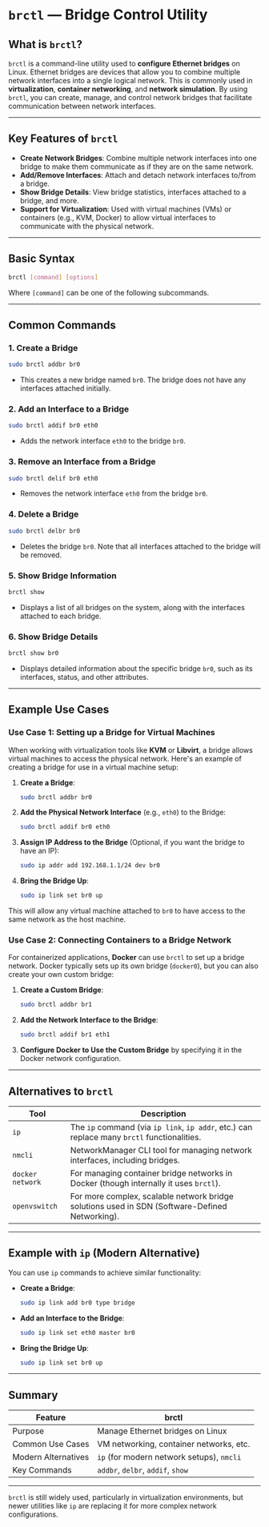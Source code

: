 # `brctl` — Bridge Control Utility

## What is `brctl`?

`brctl` is a command-line utility used to **configure Ethernet bridges** on Linux. Ethernet bridges are devices that allow you to combine multiple network interfaces into a single logical network. This is commonly used in **virtualization**, **container networking**, and **network simulation**. By using `brctl`, you can create, manage, and control network bridges that facilitate communication between network interfaces.

---

## Key Features of `brctl`

- **Create Network Bridges**: Combine multiple network interfaces into one bridge to make them communicate as if they are on the same network.
- **Add/Remove Interfaces**: Attach and detach network interfaces to/from a bridge.
- **Show Bridge Details**: View bridge statistics, interfaces attached to a bridge, and more.
- **Support for Virtualization**: Used with virtual machines (VMs) or containers (e.g., KVM, Docker) to allow virtual interfaces to communicate with the physical network.

---

## Basic Syntax

```bash
brctl [command] [options]
```

Where `[command]` can be one of the following subcommands.

---

## Common Commands

### 1. **Create a Bridge**

```bash
sudo brctl addbr br0
```
- This creates a new bridge named `br0`. The bridge does not have any interfaces attached initially.

### 2. **Add an Interface to a Bridge**

```bash
sudo brctl addif br0 eth0
```
- Adds the network interface `eth0` to the bridge `br0`.

### 3. **Remove an Interface from a Bridge**

```bash
sudo brctl delif br0 eth0
```
- Removes the network interface `eth0` from the bridge `br0`.

### 4. **Delete a Bridge**

```bash
sudo brctl delbr br0
```
- Deletes the bridge `br0`. Note that all interfaces attached to the bridge will be removed.

### 5. **Show Bridge Information**

```bash
brctl show
```
- Displays a list of all bridges on the system, along with the interfaces attached to each bridge.

### 6. **Show Bridge Details**

```bash
brctl show br0
```
- Displays detailed information about the specific bridge `br0`, such as its interfaces, status, and other attributes.

---

## Example Use Cases

### Use Case 1: Setting up a Bridge for Virtual Machines

When working with virtualization tools like **KVM** or **Libvirt**, a bridge allows virtual machines to access the physical network. Here's an example of creating a bridge for use in a virtual machine setup:

1. **Create a Bridge**:
   ```bash
   sudo brctl addbr br0
   ```

2. **Add the Physical Network Interface** (e.g., `eth0`) to the Bridge:
   ```bash
   sudo brctl addif br0 eth0
   ```

3. **Assign IP Address to the Bridge** (Optional, if you want the bridge to have an IP):
   ```bash
   sudo ip addr add 192.168.1.1/24 dev br0
   ```

4. **Bring the Bridge Up**:
   ```bash
   sudo ip link set br0 up
   ```

This will allow any virtual machine attached to `br0` to have access to the same network as the host machine.

### Use Case 2: Connecting Containers to a Bridge Network

For containerized applications, **Docker** can use `brctl` to set up a bridge network. Docker typically sets up its own bridge (`docker0`), but you can also create your own custom bridge:

1. **Create a Custom Bridge**:
   ```bash
   sudo brctl addbr br1
   ```

2. **Add the Network Interface to the Bridge**:
   ```bash
   sudo brctl addif br1 eth1
   ```

3. **Configure Docker to Use the Custom Bridge** by specifying it in the Docker network configuration.

---

## Alternatives to `brctl`

| Tool                | Description                                                                 |
|---------------------|-----------------------------------------------------------------------------|
| `ip`                | The `ip` command (via `ip link`, `ip addr`, etc.) can replace many `brctl` functionalities. |
| `nmcli`             | NetworkManager CLI tool for managing network interfaces, including bridges.  |
| `docker network`    | For managing container bridge networks in Docker (though internally it uses `brctl`). |
| `openvswitch`       | For more complex, scalable network bridge solutions used in SDN (Software-Defined Networking). |

---

## Example with `ip` (Modern Alternative)

You can use `ip` commands to achieve similar functionality:

- **Create a Bridge**:
  ```bash
  sudo ip link add br0 type bridge
  ```

- **Add an Interface to the Bridge**:
  ```bash
  sudo ip link set eth0 master br0
  ```

- **Bring the Bridge Up**:
  ```bash
  sudo ip link set br0 up
  ```

---

## Summary

| Feature             | brctl                                   |
|---------------------|-----------------------------------------|
| Purpose             | Manage Ethernet bridges on Linux       |
| Common Use Cases    | VM networking, container networks, etc. |
| Modern Alternatives | `ip` (for modern network setups), `nmcli` |
| Key Commands        | `addbr`, `delbr`, `addif`, `show`       |

---

`brctl` is still widely used, particularly in virtualization environments, but newer utilities like `ip` are replacing it for more complex network configurations.
